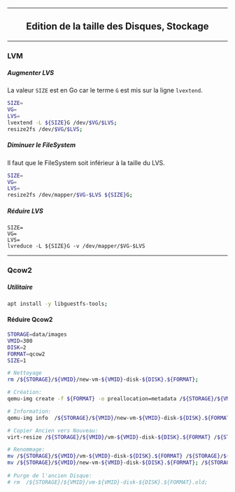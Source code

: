 -------------------------------------------------------------------------------------------------------------------------
## <p align='center'> Edition de la taille des Disques, Stockage </p>

-------------------------------------------------------------------------------------------------------------------------
### LVM
##### Augmenter LVS
La valeur `SIZE` est en Go car le terme `G` est mis sur la ligne `lvextend`.
```bash
SIZE=
VG=
LVS=
lvextend -L ${SIZE}G /dev/$VG/$LVS;
resize2fs /dev/$VG/$LVS;
```

##### Diminuer le FileSystem
Il faut que le FileSystem soit inférieur à la taille du LVS.
```bash
SIZE=
VG=
LVS=
resize2fs /dev/mapper/$VG-$LVS ${SIZE}G;
```

##### Réduire LVS
```
SIZE=
VG=
LVS=
lvreduce -L ${SIZE}G -v /dev/mapper/$VG-$LVS
```
-------------------------------------------------------------------------------------------------------------------------
### Qcow2
##### Utilitaire
```bash
apt install -y libguestfs-tools;
``` 

#### Réduire Qcow2
```bash
STORAGE=data/images
VMID=300
DISK=2
FORMAT=qcow2
SIZE=1

# Nettoyage
rm /${STORAGE}/${VMID}/new-vm-${VMID}-disk-${DISK}.${FORMAT};

# Création:
qemu-img create -f ${FORMAT} -o preallocation=metadata /${STORAGE}/${VMID}/new-vm-${VMID}-disk-${DISK}.${FORMAT} ${SIZE}G;

# Information:
qemu-img info  /${STORAGE}/${VMID}/new-vm-${VMID}-disk-${DISK}.${FORMAT};

# Copier Ancien vers Nouveau:
virt-resize /${STORAGE}/${VMID}/vm-${VMID}-disk-${DISK}.${FORMAT} /${STORAGE}/${VMID}/new-vm-${VMID}-disk-${DISK}.${FORMAT};

# Renommage:
mv /${STORAGE}/${VMID}/vm-${VMID}-disk-${DISK}.${FORMAT} /${STORAGE}/${VMID}/vm-${VMID}-disk-${DISK}.${FORMAT}.old;  # ORIGINAL TO OLD
mv /${STORAGE}/${VMID}/new-vm-${VMID}-disk-${DISK}.${FORMAT}; /${STORAGE}/${VMID}/vm-${VMID}-disk-${DISK}.${FORMAT}; # NEW TO DISK
 
# Purge de l'ancien Disque:
# rm  /${STORAGE}/${VMID}/vm-${VMID}-disk-${DISK}.${FORMAT}.old;

